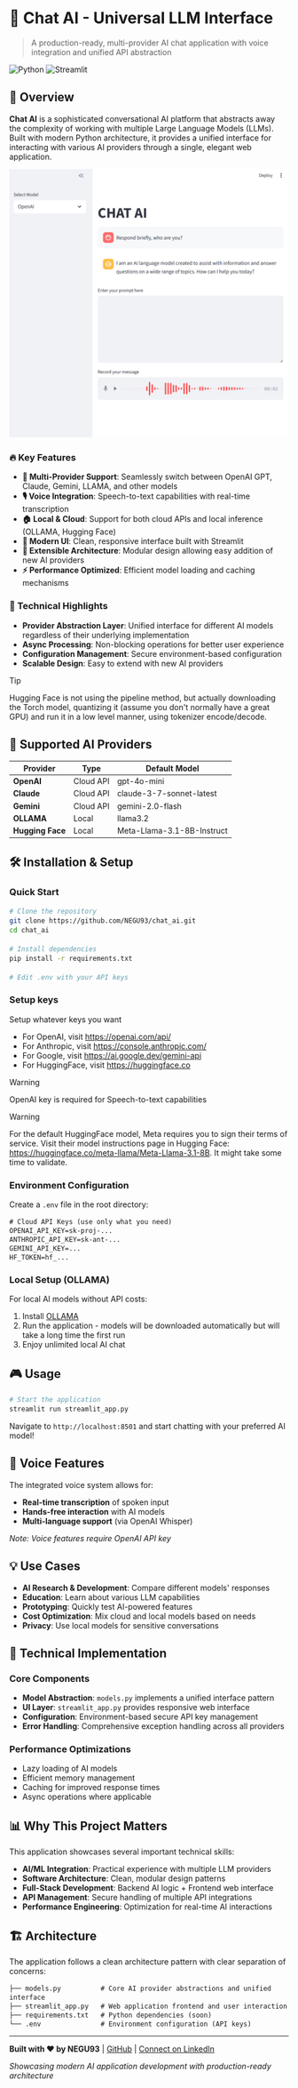 # 🤖 Chat AI - Universal LLM Interface

> A production-ready, multi-provider AI chat application with voice integration and unified API abstraction

![Python](https://img.shields.io/badge/python-3.8+-blue.svg)
![Streamlit](https://img.shields.io/badge/streamlit-1.28+-red.svg)

## 🎯 Overview

**Chat AI** is a sophisticated conversational AI platform that abstracts away the complexity of working with multiple Large Language Models (LLMs). Built with modern Python architecture, it provides a unified interface for interacting with various AI providers through a single, elegant web application.

![UI](static/Screenshot.png)

### 🔥 Key Features

- **🔄 Multi-Provider Support**: Seamlessly switch between OpenAI GPT, Claude, Gemini, LLAMA, and other models
- **🎙️ Voice Integration**: Speech-to-text capabilities with real-time transcription
- **🏠 Local & Cloud**: Support for both cloud APIs and local inference (OLLAMA, Hugging Face)
- **🎨 Modern UI**: Clean, responsive interface built with Streamlit
- **🔧 Extensible Architecture**: Modular design allowing easy addition of new AI providers
- **⚡ Performance Optimized**: Efficient model loading and caching mechanisms

### 🧠 Technical Highlights

- **Provider Abstraction Layer**: Unified interface for different AI models regardless of their underlying implementation
- **Async Processing**: Non-blocking operations for better user experience
- **Configuration Management**: Secure environment-based configuration
- **Scalable Design**: Easy to extend with new AI providers

> [!TIP]
> Hugging Face is not using the pipeline method, but actually downloading the Torch model, quantizing it (assume you don't normally have a great GPU) and run it in a low level manner, using tokenizer encode/decode.

## 🚀 Supported AI Providers

| Provider | Type | Default Model |
|----------|------|----------|
| **OpenAI** | Cloud API | gpt-4o-mini |
| **Claude** | Cloud API | claude-3-7-sonnet-latest |
| **Gemini** | Cloud API | gemini-2.0-flash |
| **OLLAMA** | Local | llama3.2 |
| **Hugging Face** | Local | Meta-Llama-3.1-8B-Instruct |

## 🛠️ Installation & Setup

### Quick Start

```bash
# Clone the repository
git clone https://github.com/NEGU93/chat_ai.git
cd chat_ai

# Install dependencies
pip install -r requirements.txt

# Edit .env with your API keys
```

### Setup keys

Setup whatever keys you want

- For OpenAI, visit https://openai.com/api/
- For Anthropic, visit https://console.anthropic.com/
- For Google, visit https://ai.google.dev/gemini-api
- For HuggingFace, visit https://huggingface.co

> [!WARNING]
> OpenAI key is required for Speech-to-text capabilities

> [!WARNING]
> For the default HuggingFace model, Meta requires you to sign their terms of service. Visit their model instructions page in Hugging Face: https://huggingface.co/meta-llama/Meta-Llama-3.1-8B. It might take some time to validate.

### Environment Configuration

Create a `.env` file in the root directory:

```env
# Cloud API Keys (use only what you need)
OPENAI_API_KEY=sk-proj-...
ANTHROPIC_API_KEY=sk-ant-...
GEMINI_API_KEY=...
HF_TOKEN=hf_...
```

### Local Setup (OLLAMA)

For local AI models without API costs:

1. Install [OLLAMA](https://ollama.com/)
2. Run the application - models will be downloaded automatically but will take a long time the first run
3. Enjoy unlimited local AI chat

## 🎮 Usage

```bash
# Start the application
streamlit run streamlit_app.py
```

Navigate to `http://localhost:8501` and start chatting with your preferred AI model!

## 🎤 Voice Features

The integrated voice system allows for:
- **Real-time transcription** of spoken input
- **Hands-free interaction** with AI models
- **Multi-language support** (via OpenAI Whisper)

*Note: Voice features require OpenAI API key*

## 💡 Use Cases

- **AI Research & Development**: Compare different models' responses
- **Education**: Learn about various LLM capabilities
- **Prototyping**: Quickly test AI-powered features
- **Cost Optimization**: Mix cloud and local models based on needs
- **Privacy**: Use local models for sensitive conversations

## 🔧 Technical Implementation

### Core Components

- **Model Abstraction**: `models.py` implements a unified interface pattern
- **UI Layer**: `streamlit_app.py` provides responsive web interface
- **Configuration**: Environment-based secure API key management
- **Error Handling**: Comprehensive exception handling across all providers

### Performance Optimizations

- Lazy loading of AI models
- Efficient memory management
- Caching for improved response times
- Async operations where applicable

## 📊 Why This Project Matters

This application showcases several important technical skills:

- **AI/ML Integration**: Practical experience with multiple LLM providers
- **Software Architecture**: Clean, modular design patterns
- **Full-Stack Development**: Backend AI logic + Frontend web interface
- **API Management**: Secure handling of multiple API integrations
- **Performance Engineering**: Optimization for real-time AI interactions


## 🏗️ Architecture

The application follows a clean architecture pattern with clear separation of concerns:

```
├── models.py          # Core AI provider abstractions and unified interface
├── streamlit_app.py   # Web application frontend and user interaction
├── requirements.txt   # Python dependencies (soon)
└── .env               # Environment configuration (API keys)
```

---

**Built with ❤️ by NEGU93** | [GitHub](https://github.com/NEGU93) | [Connect on LinkedIn](https://linkedin.com/in/your-profile)

*Showcasing modern AI application development with production-ready architecture*